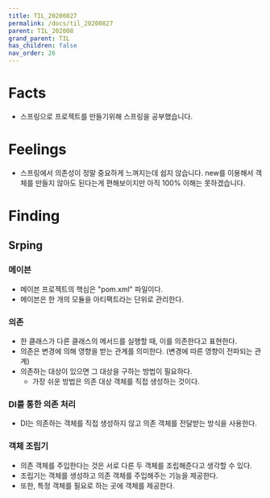 ```yaml
---
title: TIL_20200827
permalink: /docs/til_20200827
parent: TIL_202008
grand_parent: TIL
has_children: false
nav_order: 26
---
```


# Facts

- 스프링으로 프로젝트를 만들기위해 스프링을 공부했습니다.

# Feelings

- 스프링에서 의존성이 정말 중요하게 느껴지는데 쉽지 않습니다. new를 이용해서 객체를 만들지 않아도 된다는게 편해보이지만 아직 100% 이해는 못하겠습니다.

# Finding

## Srping

### 메이븐

- 메이븐 프로젝트의 핵심은 "pom.xml" 파일이다.
- 메이븐은 한 개의 모듈을 아티팩트라는 단위로 관리한다.

### 의존

- 한 클래스가 다른 클래스의 메서드를 실행할 때, 이를 의존한다고 표현한다.
- 의존은 변경에 의해 영향을 받는 관계를 의미한다. (변경에 따른 영향이 전파되는 관계)
- 의존하는 대상이 있으면 그 대상을 구하는 방법이 필요하다.
  - 가장 쉬운 방법은 의존 대상 객체를 직접 생성하는 것이다.

### DI를 통한 의존 처리

- DI는 의존하는 객체를 직접 생성하지 않고 의존 객체를 전달받는 방식을 사용한다.

### 객체 조립기

- 의존 객체를 주입한다는 것은 서로 다른 두 객체를 조립해준다고 생각할 수 있다.
- 조립기는 객체를 생성하고 의존 객체를 주입해주는 기능을 제공한다.
- 또한, 특정 객체를 필요로 하는 곳에 객체를 제공한다.
